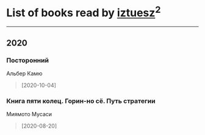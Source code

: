 # List of books read by [iztuesz](https://plus.google.com/u/0/100877468102766148730/)<sup>2</sup>
---

## 2020

### Посторонний
Альбер Камю
> [2020-10-04] 


### Книга пяти колец. Горин-но сё. Путь стратегии
Миямото Мусаси
> [2020-08-20] 



